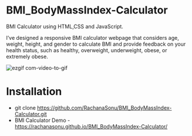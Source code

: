# BMI_BodyMassIndex-Calculator
BMI Calculator using HTML,CSS and JavaScript.

I’ve designed a responsive BMI calculator webpage that considers age, weight, height, and gender to calculate BMI and provide feedback on your health status, such as healthy, overweight, underweight, obese, or extremely obese.

![ezgif com-video-to-gif](https://github.com/RachanaSonu/BMI_BodyMassIndex-Calculator/assets/37769405/2ce17932-afab-4c87-b654-fa14c282758a)

# Installation
+ git clone https://github.com/RachanaSonu/BMI_BodyMassIndex-Calculator.git
+ BMI Calculator Demo - https://rachanasonu.github.io/BMI_BodyMassIndex-Calculator/
